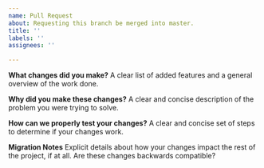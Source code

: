```yaml
---
name: Pull Request
about: Requesting this branch be merged into master.
title: ''
labels: ''
assignees: ''

---
```


**What changes did you make?**
A clear list of added features and a general overview of the work done.

**Why did you make these changes?**
A clear and concise description of the problem you were trying to solve.

**How can we properly test your changes?**
A clear and concise set of steps to determine if your changes work.

**Migration Notes**
Explicit details about how your changes impact the rest of the project, if at all. Are these changes backwards compatible?

